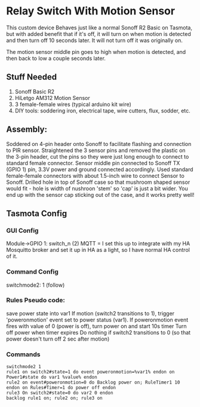 # Relay Switch With Motion Sensor

This custom device Behaves just like a normal Sonoff R2 Basic on Tasmota, but with added benefit that if it's off, it will turn on when motion
is detected and then turn off 10 seconds later.  It will not turn off it was originally on.

The motion sensor middle pin goes to high when motion is detected, and then back to low a couple seconds later.  

## Stuff Needed
1. Sonoff Basic R2
2. HiLetgo AM312 Motion Sensor
3. 3 female-female wires (typical arduino kit wire)
4. DIY tools: soddering iron, electrical tape, wire cutters, flux, sodder, etc.
 
## Assembly:
Soddered on 4-pin header onto Sonoff to facilitate flashing and connection to PIR sensor.
Straightened the 3 sensor pins and removed the plastic on the 3-pin header, cut the pins so they were
just long enough to connect to standard female connector.  Sensor middle pin connected to Sonoff
TX (GPIO 1) pin, 3.3V power and ground connected accordingly.  Used standard female-female connectors
with about 1.5-inch wire to connect Sensor to Sonoff.  Drilled hole in top of Sonoff case so that mushroom
shaped sensor would fit - hole is width of nushroon 'stem' so 'cap' is just a bit wider.  You end up with the
sensor cap sticking out of the case, and it works pretty well!

## Tasmota Config

### GUI Config

Module->GPIO 1: switch_n (2)
MQTT = I set this up to integrate with my HA Mosquitto broker and set it up in HA as a light, so I have normal HA control of it.

### Command Config

switchmode2: 1 (follow)

### Rules Pseudo code:
save power state into var1
If motion (switch2 transitions to 1), trigger 'poweronmotion' event set to power status (var1).
If poweronmotion event fires with value of 0 (power is off), turn power on and start 10s timer
Turn off power when timer expires
Do nothing if switch2 transitions to 0 (so that power doesn't turn off 2 sec after motion)

### Commands
```
switchmode2 1
rule1 on switch2#state=1 do event poweronmotion=%var1% endon on Power1#state do var1 %value% endon
rule2 on event#poweronmotion=0 do Backlog power on; RuleTimer1 10 endon on Rules#Timer=1 do power off endon
rule3 On switch2#state=0 do var2 0 endon
backlog rule1 on; rule2 on; rule3 on
```
